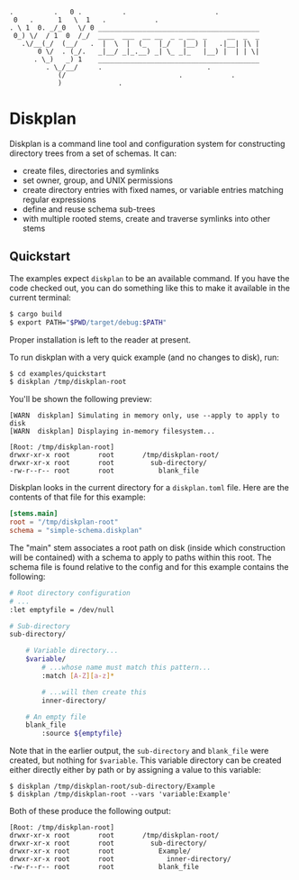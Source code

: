 ```text
.          .   0 .          .                      .
 0   .      1   \  1   .            .
. \ 1  0. _/_0   \/ 0 ________________________________________
 0_) \/  / 1  0  /_/  ____  ___  __ __  _ _ __  _     __  _  _
   .\/__(_/  (__/   .  |  \  |  (_   |_/   |__) |   .|__| |\ |
       0 \/  . (_/.   _|__/ _|_.__) _| \_ _|_   |__) |  | | \|
      . \_)   _) 1    ________________________________________
         . \_/__/     .                          .
            (/                            .            .
            )              .
```

Diskplan
========

Diskplan is a command line tool and configuration system for constructing
directory trees from a set of schemas. It can:

- create files, directories and symlinks
- set owner, group, and UNIX permissions
- create directory entries with fixed names, or variable entries matching
  regular expressions
- define and reuse schema sub-trees
- with multiple rooted stems, create and traverse symlinks into other stems

## Quickstart

The examples expect `diskplan` to be an available command. If you have the
code checked out, you can do something like this to make it available in the
current terminal:

```sh
$ cargo build
$ export PATH="$PWD/target/debug:$PATH"
```

Proper installation is left to the reader at present.

To run diskplan with a very quick example (and no changes to disk), run:

```sh
$ cd examples/quickstart
$ diskplan /tmp/diskplan-root
```

You'll be shown the following preview:

```text
[WARN  diskplan] Simulating in memory only, use --apply to apply to disk
[WARN  diskplan] Displaying in-memory filesystem...

[Root: /tmp/diskplan-root]
drwxr-xr-x root       root       /tmp/diskplan-root/
drwxr-xr-x root       root         sub-directory/
-rw-r--r-- root       root           blank_file
```

Diskplan looks in the current directory for a `diskplan.toml` file. Here are
the contents of that file for this example:

```toml
[stems.main]
root = "/tmp/diskplan-root"
schema = "simple-schema.diskplan"
```

The "main" stem associates a root path on disk (inside which construction will
be contained) with a schema to apply to paths within this root. The schema file
is found relative to the config and for this example contains the following:

```sh
# Root directory configuration
# ...
:let emptyfile = /dev/null

# Sub-directory
sub-directory/

    # Variable directory...
    $variable/
        # ...whose name must match this pattern...
        :match [A-Z][a-z]*

        # ...will then create this
        inner-directory/

    # An empty file
    blank_file
        :source ${emptyfile}
```

Note that in the earlier output, the `sub-directory` and `blank_file` were
created, but nothing for `$variable`. This variable directory can be created
either directly either by path or by assigning a value to this variable:

```text
$ diskplan /tmp/diskplan-root/sub-directory/Example
$ diskplan /tmp/diskplan-root --vars 'variable:Example'
```

Both of these produce the following output:

```text
[Root: /tmp/diskplan-root]
drwxr-xr-x root       root       /tmp/diskplan-root/
drwxr-xr-x root       root         sub-directory/
drwxr-xr-x root       root           Example/
drwxr-xr-x root       root             inner-directory/
-rw-r--r-- root       root           blank_file
```
